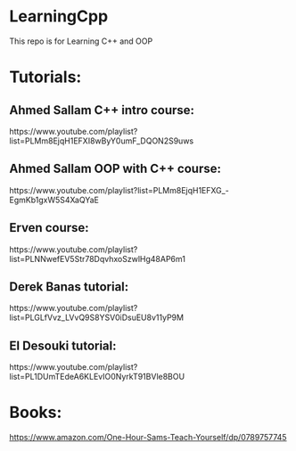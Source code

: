 # LearningCpp
This repo is for Learning C++ and OOP

# Tutorials:

<h2> Ahmed Sallam C++ intro course: </h2>
<p> https://www.youtube.com/playlist?list=PLMm8EjqH1EFXI8wByY0umF_DQON2S9uws </p>
<h2> Ahmed Sallam OOP with C++ course: </h2>
<p> https://www.youtube.com/playlist?list=PLMm8EjqH1EFXG_-EgmKb1gxW5S4XaQYaE </p>
<h2> Erven course: </h2>
<p>https://www.youtube.com/playlist?list=PLNNwefEV5Str78DqvhxoSzwlHg48AP6m1</p>
<h2> Derek Banas tutorial: </h2>
<p>https://www.youtube.com/playlist?list=PLGLfVvz_LVvQ9S8YSV0iDsuEU8v11yP9M</p>
<h2> El Desouki tutorial: </h2>
<p>https://www.youtube.com/playlist?list=PL1DUmTEdeA6KLEvIO0NyrkT91BVle8BOU</p>

# Books: 
https://www.amazon.com/One-Hour-Sams-Teach-Yourself/dp/0789757745
